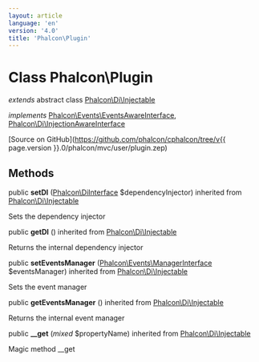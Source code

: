 ```yaml
---
layout: article
language: 'en'
version: '4.0'
title: 'Phalcon\Plugin'
---
```

# Class **Phalcon\Plugin**

*extends* abstract class [Phalcon\Di\Injectable](Phalcon_Di_Injectable)

*implements* [Phalcon\Events\EventsAwareInterface](Phalcon_Events_EventsAwareInterface), [Phalcon\Di\InjectionAwareInterface](Phalcon_Di_InjectionAwareInterface)

[Source on GitHub](https://github.com/phalcon/cphalcon/tree/v{{ page.version }}.0/phalcon/mvc/user/plugin.zep)

## Methods
public  **setDI** ([Phalcon\DiInterface](Phalcon_DiInterface) $dependencyInjector) inherited from [Phalcon\Di\Injectable](Phalcon_Di_Injectable)

Sets the dependency injector



public  **getDI** () inherited from [Phalcon\Di\Injectable](Phalcon_Di_Injectable)

Returns the internal dependency injector



public  **setEventsManager** ([Phalcon\Events\ManagerInterface](Phalcon_Events_ManagerInterface) $eventsManager) inherited from [Phalcon\Di\Injectable](Phalcon_Di_Injectable)

Sets the event manager



public  **getEventsManager** () inherited from [Phalcon\Di\Injectable](Phalcon_Di_Injectable)

Returns the internal event manager



public  **__get** (*mixed* $propertyName) inherited from [Phalcon\Di\Injectable](Phalcon_Di_Injectable)

Magic method __get



